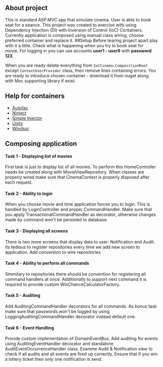 ## About project ##
This is standard ASP.MVC app that simulate cinema. User is able to book seat for a seance. This project was created to exercise with using Dependency Injection (DI) with Inversion of Control (IoC) Containers. Currently application is composed using manual class wiring, choose preferred container and replace it.
##Setup
Before tearing project apart play with it a little. Check what is happening when you try to book seat for movie. For logging in you can use accounts **user1 - user9** with **password 123**. 

When you are ready delete everything from `IoCCinema.CompositionRoot` except `ContextUserProvider` class, then remove lines containing errors. You are ready to introduce chosen container - download it from nuget along with Mvc supporting library if exist.

## Help for containers
* [Autofac](https://github.com/Machet/IoC-DiWithContainers/wiki/Autofac)
* [Ninject](https://github.com/Machet/IoC-DiWithContainers/wiki/Ninject)
* [Simple Injector](https://github.com/Machet/IoC-DiWithContainers/wiki/Simple-Injector)
* [Unity](https://github.com/Machet/IoC-DiWithContainers/wiki/Unity)
* [Windsor](https://github.com/Machet/IoC-DiWithContainers/wiki/Windsor)

## Composing application
#### Task 1 - Displaying list of movies
First task is just to display list of all movies. To perform this HomeController needs be created along with MovieViewRepository. When classes are properly wired make sure that CinemaContext is properly disposed after each request.

#### Task 2 - Ability to login
When you choose movie and time application forces you to login. This is handled by LoginController and proper CommandHandler. Make sure that you apply TransactionalCommandHandler as decorator, otherwise changes made by command won't be persisted to database.

#### Task 3 - Displaying all screens
There is two more screens that display data to user: Notification and Audit. Its tedious to register repositories every time we add new screen to application. Add convention to wire repositories

#### Task 4 - Ability to perform all commands
Simmilary to repositories there should be convention for registering all command handlers at once. Additionally to support next command it is required to provide custom WinChanceCalculatorFactory.

#### Task 5 - Auditing
Add AuditingCommandHandler decorators for all commands. As bonus task make sure that passwords won't be logged by using LoggingAuditingCommandHandler decorator instead default one.

#### Task 6 - Event Handling
Provide custom implementation of DomainEventBus. Add auditing for events using AuditingEventHandler decorator and standalone AuditEventOccurrenceHandler class. Examine Audit & Notification view to check if all audits and all events are fired up correctly. Ensure that if you win a lottery ticket then only one notification is send.
